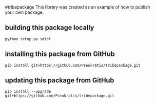 #tribepackage
This library was created as an example of how to publish your own package.

## building this package locally
`python setup.py sdist`

## installing this package from GitHub
`pip install git+https://github.com/Pseukratis/tribepackage.git`

## updating this package from GitHub
`pip install --upgrade git+https://github.com/Pseukratis/tribepackage.git`
